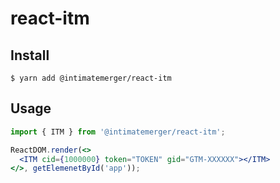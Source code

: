 # react-itm

## Install
```
$ yarn add @intimatemerger/react-itm
```

## Usage
```jsx
import { ITM } from '@intimatemerger/react-itm';

ReactDOM.render(<>
  <ITM cid={1000000} token="TOKEN" gid="GTM-XXXXXX"></ITM>
</>, getElemenetById('app'));
```
